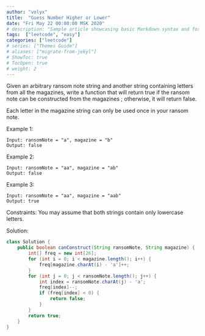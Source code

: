```yaml
---
author: "volyx"
title:  "Guess Number Higher or Lower"
date: "Fri May 22 00:00:00 MSK 2020"
# description: "Sample article showcasing basic Markdown syntax and formatting for HTML elements."
tags:  ["leetcode", "easy"]
categories: ["leetcode"]
# series: ["Themes Guide"]
# aliases: ["migrate-from-jekyl"]
# ShowToc: true
# TocOpen: true
# weight: 2
---
```


Given an arbitrary ransom note string and another string containing letters from all the magazines, write a function that will return true if the ransom note can be constructed from the magazines ; otherwise, it will return false.

Each letter in the magazine string can only be used once in your ransom note.

Example 1:
```
Input: ransomNote = "a", magazine = "b"
Output: false
```

Example 2:
```
Input: ransomNote = "aa", magazine = "ab"
Output: false
```

Example 3:
```
Input: ransomNote = "aa", magazine = "aab"
Output: true
```

Constraints:
You may assume that both strings contain only lowercase letters.



 
Solution: 

```java
class Solution {
    public boolean canConstruct(String ransomNote, String magazine) {
        int[] freq = new int[26];
        for (int i = 0; i < magazine.length(); i++) {
            freq[magazine.charAt(i) - 'a']++;
        }
        for (int j = 0; j < ransomNote.length(); j++) {
            int index = ransomNote.charAt(j) - 'a';
            freq[index]--;
            if (freq[index] < 0) {
                return false;
            }
        }
        return true;
    }
}
